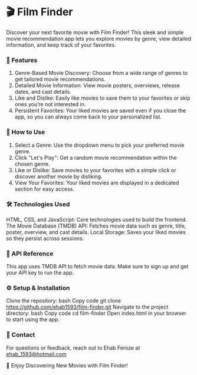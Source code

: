 # 🎬 Film Finder
Discover your next favorite movie with Film Finder! This sleek and simple movie recommendation app lets you explore movies by genre, view detailed information, and keep track of your favorites.

### 🌟 Features
1. Genre-Based Movie Discovery: Choose from a wide range of genres to get tailored movie recommendations.
2. Detailed Movie Information: View movie posters, overviews, release dates, and cast details.
3. Like and Dislike: Easily like movies to save them to your favorites or skip ones you’re not interested in.
4. Persistent Favorites: Your liked movies are saved even if you close the app, so you can always come back to your personalized list.

### 🚀 How to Use
1. Select a Genre: Use the dropdown menu to pick your preferred movie genre.
2. Click "Let's Play": Get a random movie recommendation within the chosen genre.
3. Like or Dislike: Save movies to your favorites with a simple click or discover another movie by disliking.
4. View Your Favorites: Your liked movies are displayed in a dedicated section for easy access.

### 🛠️ Technologies Used
HTML, CSS, and JavaScript: Core technologies used to build the frontend.
The Movie Database (TMDB) API: Fetches movie data such as genre, title, poster, overview, and cast details.
Local Storage: Saves your liked movies so they persist across sessions.




### 🔗 API Reference
This app uses TMDB API to fetch movie data. Make sure to sign up and get your API key to run the app.
### ⚙️ Setup & Installation
Clone the repository:
bash
Copy code
git clone https://github.com/ehab1593/film-finder.git
Navigate to the project directory:
bash
Copy code
cd film-finder
Open index.html in your browser to start using the app.


### 💬 Contact
For questions or feedback, reach out to Ehab Feroze at ehab_1593@hotmail.com

🌟 Enjoy Discovering New Movies with Film Finder!






